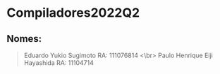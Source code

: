 # Compiladores2022Q2


## Nomes: 

>Eduardo Yukio Sugimoto        RA: 111076814 <\br>
>Paulo Henrique Eiji Hayashida RA: 11104714

